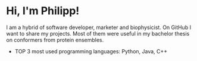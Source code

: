 # Hi, I'm Philipp! 

I am a hybrid of software developer, marketer and biophysicist. On GitHub I want to share my projects. Most of them were useful in my bachelor thesis on conformers from protein ensembles.

- TOP 3 most used programming languages: Python, Java, C++

<!--
**PKittler/pkittler** is a ✨ _special_ ✨ repository because its `README.md` (this file) appears on your GitHub profile.

Here are some ideas to get you started:

- 🔭 I’m currently working on ...
- 🌱 I’m currently learning ...
- 👯 I’m looking to collaborate on ...
- 🤔 I’m looking for help with ...
- 💬 Ask me about ...
- 📫 How to reach me: ...
- 😄 Pronouns: ...
- ⚡ Fun fact: ...
-->
